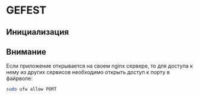 # GEFEST

## Инициализация

## Внимание
Если приложение открывается на своем nginx сервере, то для доступа к нему из
других сервисов необходимо открыть доступ к порту в файрволе:

```bash
sudo ufw allow PORT
```